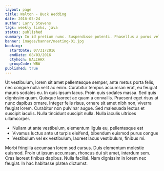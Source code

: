 ```yaml
---
layout: page
title: Walton - Buck Wedding
date: 2016-05-24
author: Larry Stevens
tags: weekly links, java
status: published
summary: In id pretium nunc. Suspendisse potenti. Phasellus a purus vel.
banner: images/banner/meeting-01.jpg
booking:
  startDate: 07/31/2016
  endDate: 08/03/2016
  ctyhocn: BALIHHX
  groupCode: WBW
published: true
---
```

Ut vestibulum, lorem sit amet pellentesque semper, ante metus porta felis, nec congue nulla velit ac enim. Curabitur tempus accumsan erat, eu feugiat mauris sodales eu. In quis ipsum lacus. Proin quis sodales massa. Sed quis dignissim quam. Quisque laoreet ac quam a convallis. Praesent eget risus at nunc dapibus ornare. Integer felis risus, ornare sit amet nibh non, viverra feugiat lorem. Curabitur non pulvinar augue. Sed malesuada lectus et suscipit iaculis. Nulla tincidunt suscipit nulla. Nulla iaculis ultrices ullamcorper.

* Nullam ut ante vestibulum, elementum ligula eu, pellentesque est
* Vivamus luctus ante ut turpis eleifend, bibendum euismod purus congue
* Vestibulum vel ex vestibulum, laoreet lacus vestibulum, finibus mi.

Morbi fringilla accumsan lorem sed cursus. Duis elementum molestie euismod. Proin ut ipsum accumsan, rhoncus dui sit amet, interdum sem. Cras laoreet finibus dapibus. Nulla facilisi. Nam dignissim in lorem nec feugiat. In hac habitasse platea dictumst.
